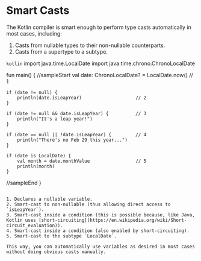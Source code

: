 # Smart Casts 


The Kotlin compiler is smart enough to perform type casts automatically in most cases, including:

1. Casts from nullable types to their non-nullable counterparts.
2. Casts from a supertype to a subtype.

```kotlin```
import java.time.LocalDate
import java.time.chrono.ChronoLocalDate

fun main() {
//sampleStart
    val date: ChronoLocalDate? = LocalDate.now()    // 1
    
    if (date != null) {
        println(date.isLeapYear)                    // 2
    }
    
    if (date != null && date.isLeapYear) {          // 3
        println("It's a leap year!")
    }
    
    if (date == null || !date.isLeapYear) {         // 4
        println("There's no Feb 29 this year...")
    }
    
    if (date is LocalDate) {
        val month = date.monthValue                 // 5
        println(month)
    }
//sampleEnd
}

```

1. Declares a nullable variable.
2. Smart-cast to non-nullable (thus allowing direct access to `isLeapYear`).
3. Smart-cast inside a condition (this is possible because, like Java, Kotlin uses [short-circuiting](https://en.wikipedia.org/wiki/Short-circuit_evaluation)).
4. Smart-cast inside a condition (also enabled by short-circuiting).
5. Smart-cast to the subtype `LocalDate`.

This way, you can automatically use variables as desired in most cases without doing obvious casts manually.
